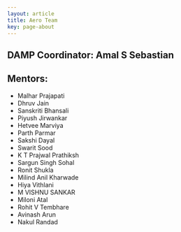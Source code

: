 ```yaml
---
layout: article
title: Aero Team
key: page-about
---
```

## DAMP Coordinator: Amal S Sebastian
## Mentors:

* Malhar Prajapati
* Dhruv Jain
* Sanskriti Bhansali
* Piyush Jirwankar
* Hetvee Marviya
* Parth Parmar
* Sakshi Dayal
* Swarit Sood
* K T Prajwal Prathiksh
* Sargun Singh Sohal
* Ronit Shukla
* Milind Anil Kharwade
* Hiya  Vithlani
* M VISHNU SANKAR
* Miloni Atal
* Rohit V Tembhare
* Avinash Arun
* Nakul Randad